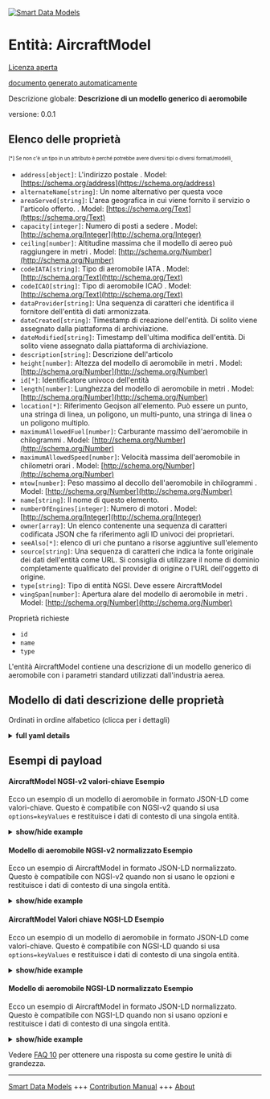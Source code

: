 <!-- 10-Header -->  
[![Smart Data Models](https://smartdatamodels.org/wp-content/uploads/2022/01/SmartDataModels_logo.png "Logo")](https://smartdatamodels.org)  
Entità: AircraftModel  
=====================<!-- /10-Header -->  
<!-- 15-License -->  
[Licenza aperta](https://github.com/smart-data-models//dataModel.Aeronautics/blob/master/AircraftModel/LICENSE.md)  
[documento generato automaticamente](https://docs.google.com/presentation/d/e/2PACX-1vTs-Ng5dIAwkg91oTTUdt8ua7woBXhPnwavZ0FxgR8BsAI_Ek3C5q97Nd94HS8KhP-r_quD4H0fgyt3/pub?start=false&loop=false&delayms=3000#slide=id.gb715ace035_0_60)  
<!-- /15-License -->  
<!-- 20-Description -->  
Descrizione globale: **Descrizione di un modello generico di aeromobile**  
versione: 0.0.1  
<!-- /20-Description -->  
<!-- 30-PropertiesList -->  

## Elenco delle proprietà  

<sup><sub>[*] Se non c'è un tipo in un attributo è perché potrebbe avere diversi tipi o diversi formati/modelli</sub></sup>.  
- `address[object]`: L'indirizzo postale  . Model: [https://schema.org/address](https://schema.org/address)- `alternateName[string]`: Un nome alternativo per questa voce  - `areaServed[string]`: L'area geografica in cui viene fornito il servizio o l'articolo offerto.  . Model: [https://schema.org/Text](https://schema.org/Text)- `capacity[integer]`: Numero di posti a sedere  . Model: [http://schema.org/Integer](http://schema.org/Integer)- `ceiling[number]`: Altitudine massima che il modello di aereo può raggiungere in metri  . Model: [http://schema.org/Number](http://schema.org/Number)- `codeIATA[string]`: Tipo di aeromobile IATA  . Model: [http://schema.org/Text](http://schema.org/Text)- `codeICAO[string]`: Tipo di aeromobile ICAO  . Model: [http://schema.org/Text](http://schema.org/Text)- `dataProvider[string]`: Una sequenza di caratteri che identifica il fornitore dell'entità di dati armonizzata.  - `dateCreated[string]`: Timestamp di creazione dell'entità. Di solito viene assegnato dalla piattaforma di archiviazione.  - `dateModified[string]`: Timestamp dell'ultima modifica dell'entità. Di solito viene assegnato dalla piattaforma di archiviazione.  - `description[string]`: Descrizione dell'articolo  - `height[number]`: Altezza del modello di aeromobile in metri  . Model: [http://schema.org/Number](http://schema.org/Number)- `id[*]`: Identificatore univoco dell'entità  - `length[number]`: Lunghezza del modello di aeromobile in metri  . Model: [http://schema.org/Number](http://schema.org/Number)- `location[*]`: Riferimento Geojson all'elemento. Può essere un punto, una stringa di linea, un poligono, un multi-punto, una stringa di linea o un poligono multiplo.  - `maximumAllowedFuel[number]`: Carburante massimo dell'aeromobile in chilogrammi  . Model: [http://schema.org/Number](http://schema.org/Number)- `maximumAllowedSpeed[number]`:  Velocità massima dell'aeromobile in chilometri orari  . Model: [http://schema.org/Number](http://schema.org/Number)- `mtow[number]`:  Peso massimo al decollo dell'aeromobile in chilogrammi  . Model: [http://schema.org/Number](http://schema.org/Number)- `name[string]`: Il nome di questo elemento.  - `numberOfEngines[integer]`: Numero di motori  . Model: [http://schema.org/Integer](http://schema.org/Integer)- `owner[array]`: Un elenco contenente una sequenza di caratteri codificata JSON che fa riferimento agli ID univoci dei proprietari.  - `seeAlso[*]`: elenco di uri che puntano a risorse aggiuntive sull'elemento  - `source[string]`: Una sequenza di caratteri che indica la fonte originale dei dati dell'entità come URL. Si consiglia di utilizzare il nome di dominio completamente qualificato del provider di origine o l'URL dell'oggetto di origine.  - `type[string]`: Tipo di entità NGSI. Deve essere AircraftModel  - `wingSpan[number]`: Apertura alare del modello di aeromobile in metri  . Model: [http://schema.org/Number](http://schema.org/Number)<!-- /30-PropertiesList -->  
<!-- 35-RequiredProperties -->  
Proprietà richieste  
- `id`  - `name`  - `type`  <!-- /35-RequiredProperties -->  
<!-- 40-RequiredProperties -->  
L'entità AircraftModel contiene una descrizione di un modello generico di aeromobile con i parametri standard utilizzati dall'industria aerea.  
<!-- /40-RequiredProperties -->  
<!-- 50-DataModelHeader -->  
## Modello di dati descrizione delle proprietà  
Ordinati in ordine alfabetico (clicca per i dettagli)  
<!-- /50-DataModelHeader -->  
<!-- 60-ModelYaml -->  
<details><summary><strong>full yaml details</strong></summary>    
```yaml  
AircraftModel:    
  description: 'A description of a generic aircraft model'    
  properties:    
    address:    
      description: 'The mailing address'    
      properties:    
        addressCountry:    
          description: 'Property. The country. For example, Spain. Model:''https://schema.org/addressCountry'''    
          type: string    
        addressLocality:    
          description: 'Property. The locality in which the street address is, and which is in the region. Model:''https://schema.org/addressLocality'''    
          type: string    
        addressRegion:    
          description: 'Property. The region in which the locality is, and which is in the country. Model:''https://schema.org/addressRegion'''    
          type: string    
        postOfficeBoxNumber:    
          description: 'Property. The post office box number for PO box addresses. For example, 03578. Model:''https://schema.org/postOfficeBoxNumber'''    
          type: string    
        postalCode:    
          description: 'Property. The postal code. For example, 24004. Model:''https://schema.org/https://schema.org/postalCode'''    
          type: string    
        streetAddress:    
          description: 'Property. The street address. Model:''https://schema.org/streetAddress'''    
          type: string    
      type: object    
      x-ngsi:    
        model: https://schema.org/address    
        type: Property    
    alternateName:    
      description: 'An alternative name for this item'    
      type: string    
      x-ngsi:    
        type: Property    
    areaServed:    
      description: 'The geographic area where a service or offered item is provided'    
      type: string    
      x-ngsi:    
        model: https://schema.org/Text    
        type: Property    
    capacity:    
      description: 'Number of seatings'    
      minimum: 0    
      type: integer    
      x-ngsi:    
        model: http://schema.org/Integer    
        type: Property    
    ceiling:    
      description: 'Maximum altitude the aircraft model can reach in metres'    
      minimum: 0    
      type: number    
      x-ngsi:    
        model: http://schema.org/Number    
        type: Property    
        units: metres    
    codeIATA:    
      description: 'IATA aircraft type'    
      pattern: ^[A-Z0-9]{3}$    
      type: string    
      x-ngsi:    
        model: http://schema.org/Text    
        type: Property    
    codeICAO:    
      description: 'ICAO aircraft type'    
      pattern: ^[A-Z]{1}[A-Z0-9]{3}$    
      type: string    
      x-ngsi:    
        model: http://schema.org/Text    
        type: Property    
    dataProvider:    
      description: 'A sequence of characters identifying the provider of the harmonised data entity.'    
      type: string    
      x-ngsi:    
        type: Property    
    dateCreated:    
      description: 'Entity creation timestamp. This will usually be allocated by the storage platform.'    
      format: date-time    
      type: string    
      x-ngsi:    
        type: Property    
    dateModified:    
      description: 'Timestamp of the last modification of the entity. This will usually be allocated by the storage platform.'    
      format: date-time    
      type: string    
      x-ngsi:    
        type: Property    
    description:    
      description: 'A description of this item'    
      type: string    
      x-ngsi:    
        type: Property    
    height:    
      description: 'Aircraft model height in metres'    
      minimum: 0    
      type: number    
      x-ngsi:    
        model: http://schema.org/Number    
        type: Property    
        units: metres    
    id:    
      anyOf: &aircraftmodel_-_properties_-_owner_-_items_-_anyof    
        - description: 'Property. Identifier format of any NGSI entity'    
          maxLength: 256    
          minLength: 1    
          pattern: ^[\w\-\.\{\}\$\+\*\[\]`|~^@!,:\\]+$    
          type: string    
        - description: 'Property. Identifier format of any NGSI entity'    
          format: uri    
          type: string    
      description: 'Unique identifier of the entity'    
      x-ngsi:    
        type: Property    
    length:    
      description: 'Aircraft model length in metres'    
      minimum: 0    
      type: number    
      x-ngsi:    
        model: http://schema.org/Number    
        type: Property    
        units: metres    
    location:    
      description: 'Geojson reference to the item. It can be Point, LineString, Polygon, MultiPoint, MultiLineString or MultiPolygon'    
      oneOf:    
        - description: 'Geoproperty. Geojson reference to the item. Point'    
          properties:    
            bbox:    
              items:    
                type: number    
              minItems: 4    
              type: array    
            coordinates:    
              items:    
                type: number    
              minItems: 2    
              type: array    
            type:    
              enum:    
                - Point    
              type: string    
          required:    
            - type    
            - coordinates    
          title: 'GeoJSON Point'    
          type: object    
        - description: 'Geoproperty. Geojson reference to the item. LineString'    
          properties:    
            bbox:    
              items:    
                type: number    
              minItems: 4    
              type: array    
            coordinates:    
              items:    
                items:    
                  type: number    
                minItems: 2    
                type: array    
              minItems: 2    
              type: array    
            type:    
              enum:    
                - LineString    
              type: string    
          required:    
            - type    
            - coordinates    
          title: 'GeoJSON LineString'    
          type: object    
        - description: 'Geoproperty. Geojson reference to the item. Polygon'    
          properties:    
            bbox:    
              items:    
                type: number    
              minItems: 4    
              type: array    
            coordinates:    
              items:    
                items:    
                  items:    
                    type: number    
                  minItems: 2    
                  type: array    
                minItems: 4    
                type: array    
              type: array    
            type:    
              enum:    
                - Polygon    
              type: string    
          required:    
            - type    
            - coordinates    
          title: 'GeoJSON Polygon'    
          type: object    
        - description: 'Geoproperty. Geojson reference to the item. MultiPoint'    
          properties:    
            bbox:    
              items:    
                type: number    
              minItems: 4    
              type: array    
            coordinates:    
              items:    
                items:    
                  type: number    
                minItems: 2    
                type: array    
              type: array    
            type:    
              enum:    
                - MultiPoint    
              type: string    
          required:    
            - type    
            - coordinates    
          title: 'GeoJSON MultiPoint'    
          type: object    
        - description: 'Geoproperty. Geojson reference to the item. MultiLineString'    
          properties:    
            bbox:    
              items:    
                type: number    
              minItems: 4    
              type: array    
            coordinates:    
              items:    
                items:    
                  items:    
                    type: number    
                  minItems: 2    
                  type: array    
                minItems: 2    
                type: array    
              type: array    
            type:    
              enum:    
                - MultiLineString    
              type: string    
          required:    
            - type    
            - coordinates    
          title: 'GeoJSON MultiLineString'    
          type: object    
        - description: 'Geoproperty. Geojson reference to the item. MultiLineString'    
          properties:    
            bbox:    
              items:    
                type: number    
              minItems: 4    
              type: array    
            coordinates:    
              items:    
                items:    
                  items:    
                    items:    
                      type: number    
                    minItems: 2    
                    type: array    
                  minItems: 4    
                  type: array    
                type: array    
              type: array    
            type:    
              enum:    
                - MultiPolygon    
              type: string    
          required:    
            - type    
            - coordinates    
          title: 'GeoJSON MultiPolygon'    
          type: object    
      x-ngsi:    
        type: Geoproperty    
    maximumAllowedFuel:    
      description: 'Aircraft maximum fuel in kilograms'    
      minimum: 0    
      type: number    
      x-ngsi:    
        model: http://schema.org/Number    
        type: Property    
        units: kilograms    
    maximumAllowedSpeed:    
      description: ' Aircraft maximum speed in kilometers per hour'    
      minimum: 0    
      type: number    
      x-ngsi:    
        model: http://schema.org/Number    
        type: Property    
        units: 'kilometers per hour'    
    mtow:    
      description: ' Aircraft maximum takeoff weight in kilograms'    
      minimum: 0    
      type: number    
      x-ngsi:    
        model: http://schema.org/Number    
        type: Property    
        units: kilograms    
    name:    
      description: 'The name of this item.'    
      type: string    
      x-ngsi:    
        type: Property    
    numberOfEngines:    
      description: 'Number of engines'    
      minimum: 0    
      type: integer    
      x-ngsi:    
        model: http://schema.org/Integer    
        type: Property    
    owner:    
      description: 'A List containing a JSON encoded sequence of characters referencing the unique Ids of the owner(s)'    
      items:    
        anyOf: *aircraftmodel_-_properties_-_owner_-_items_-_anyof    
        description: 'Property. Unique identifier of the entity'    
      type: array    
      x-ngsi:    
        type: Property    
    seeAlso:    
      description: 'list of uri pointing to additional resources about the item'    
      oneOf:    
        - items:    
            format: uri    
            type: string    
          minItems: 1    
          type: array    
        - format: uri    
          type: string    
      x-ngsi:    
        type: Property    
    source:    
      description: 'A sequence of characters giving the original source of the entity data as a URL. Recommended to be the fully qualified domain name of the source provider, or the URL to the source object.'    
      type: string    
      x-ngsi:    
        type: Property    
    type:    
      description: 'NGSI Entity type. It has to be AircraftModel'    
      enum:    
        - AircraftModel    
      type: string    
      x-ngsi:    
        type: Property    
    wingSpan:    
      description: 'Aircraft model wingspan in metres'    
      minimum: 0    
      type: number    
      x-ngsi:    
        model: http://schema.org/Number    
        type: Property    
        units: metres    
  required:    
    - id    
    - type    
    - name    
  type: object    
  x-derived-from: ""    
  x-disclaimer: 'Redistribution and use in source and binary forms, with or without modification, are permitted  provided that the license conditions are met. Copyleft (c) 2021 Contributors to Smart Data Models Program'    
  x-license-url: https://github.com/smart-data-models/dataModel.Aeronautics/blob/master/AircraftModel/LICENSE.md    
  x-model-schema: https://smart-data-models.github.io/dataModel.Aeronautics/AircraftModel/schema.json    
  x-model-tags: ""    
  x-version: 0.0.1    
```  
</details>    
<!-- /60-ModelYaml -->  
<!-- 70-MiddleNotes -->  
<!-- /70-MiddleNotes -->  
<!-- 80-Examples -->  
## Esempi di payload  
#### AircraftModel NGSI-v2 valori-chiave Esempio  
Ecco un esempio di un modello di aeromobile in formato JSON-LD come valori-chiave. Questo è compatibile con NGSI-v2 quando si usa `options=keyValues` e restituisce i dati di contesto di una singola entità.  
<details><summary><strong>show/hide example</strong></summary>    
```json  
{  
    "id": "aircraftModel-AirbusA310-200",  
    "type": "AircraftModel",  
    "codeIATA": "312",  
    "codeICAO": "A310",  
    "name": "Airbus A310-200",  
    "length": 46.66,  
    "wingSpan": 43.9,  
    "height": 15.8,  
    "mtow": 144000,  
    "maximumAllowedSpeed": 850,  
    "maximumAllowedFuel": 47940,  
    "ceiling": 12527,  
    "numberOfEngines": 4,  
    "capacity": 150  
}  
```  
</details>  
#### Modello di aeromobile NGSI-v2 normalizzato Esempio  
Ecco un esempio di AircraftModel in formato JSON-LD normalizzato. Questo è compatibile con NGSI-v2 quando non si usano le opzioni e restituisce i dati di contesto di una singola entità.  
<details><summary><strong>show/hide example</strong></summary>    
```json  
{  
    "id": "aircraftModel-AirbusA310-200",  
    "type": "AircraftModel",  
    "codeIATA": {  
        "type": "Number",  
        "value": "312"  
    },  
    "codeICAO": {  
        "type": "Text",  
        "value": "A310"  
    },  
    "name": {  
        "type": "Text",  
        "value": "Airbus A310-200"  
    },  
    "length": {  
        "type": "Number",  
        "value": 46.66  
    },  
    "wingSpan": {  
        "type": "Number",  
        "value": 43.9  
    },  
    "height": {  
        "type": "Number",  
        "value": 15.8  
    },  
    "mtow": {  
        "type": "Number",  
        "value": 144000  
    },  
    "maximumAllowedSpeed": {  
        "type": "Number",  
        "value": 850  
    },  
    "maximumAllowedFuel": {  
        "type": "Number",  
        "value": 47940  
    },  
    "ceiling": {  
        "type": "Number",  
        "value": 12527  
    },  
    "numberOfEngines": {  
        "type": "Number",  
        "value": 12527  
    },  
    "capacity": {  
        "type": "Number",  
        "value": 12527  
    }  
}  
```  
</details>  
#### AircraftModel Valori chiave NGSI-LD Esempio  
Ecco un esempio di un modello di aeromobile in formato JSON-LD come valori-chiave. Questo è compatibile con NGSI-LD quando si usa `options=keyValues` e restituisce i dati di contesto di una singola entità.  
<details><summary><strong>show/hide example</strong></summary>    
```json  
{  
    "id": "urn:ngsi-ld:AircraftModel:aircraftModel-AirbusA310-200",  
    "type": "AircraftModel",  
    "capacity": 150,  
    "ceiling": 12527,  
    "codeIATA": "312",  
    "codeICAO": "A310",  
    "height": 15.8,  
    "length": 46.66,  
    "maximumAllowedFuel": 47940,  
    "maximumAllowedSpeed": 850,  
    "mtow": 144000,  
    "name": "Airbus A310-200",  
    "numberOfEngines": 4,  
    "wingSpan": 43.9,  
    "@context": [  
        "https://uri.etsi.org/ngsi-ld/v1/ngsi-ld-core-context.jsonld",  
        "https://raw.githubusercontent.com/smart-data-models/dataModel.Aeronautics/master/context.jsonld"  
    ]  
}  
```  
</details>  
#### Modello di aeromobile NGSI-LD normalizzato Esempio  
Ecco un esempio di AircraftModel in formato JSON-LD normalizzato. Questo è compatibile con NGSI-LD quando non si usano opzioni e restituisce i dati di contesto di una singola entità.  
<details><summary><strong>show/hide example</strong></summary>    
```json  
{  
    "id": "urn:ngsi-ld:AircraftModel:aircraftModel-AirbusA310-200",  
    "type": "AircraftModel",  
    "capacity": {  
        "type": "Property",  
        "value": 150  
    },  
    "ceiling": {  
        "type": "Property",  
        "value": 12527  
    },  
    "codeIATA": {  
        "type": "Property",  
        "value": "312"  
    },  
    "codeICAO": {  
        "type": "Property",  
        "value": "A310"  
    },  
    "height": {  
        "type": "Property",  
        "value": 15.8  
    },  
    "length": {  
        "type": "Property",  
        "value": 46.66  
    },  
    "maximumAllowedFuel": {  
        "type": "Property",  
        "value": 47940  
    },  
    "maximumAllowedSpeed": {  
        "type": "Property",  
        "value": 850  
    },  
    "mtow": {  
        "type": "Property",  
        "value": 144000  
    },  
    "name": {  
        "type": "Property",  
        "value": "Airbus A310-200"  
    },  
    "numberOfEngines": {  
        "type": "Property",  
        "value": 4  
    },  
    "wingSpan": {  
        "type": "Property",  
        "value": 43.9  
    },  
    "@context": [  
        "https://uri.etsi.org/ngsi-ld/v1/ngsi-ld-core-context.jsonld",  
        "https://raw.githubusercontent.com/smart-data-models/dataModel.Aeronautics/master/context.jsonld"  
    ]  
}  
```  
</details><!-- /80-Examples -->  
<!-- 90-FooterNotes -->  
<!-- /90-FooterNotes -->  
<!-- 95-Units -->  
Vedere [FAQ 10](https://smartdatamodels.org/index.php/faqs/) per ottenere una risposta su come gestire le unità di grandezza.  
<!-- /95-Units -->  
<!-- 97-LastFooter -->  
---  
[Smart Data Models](https://smartdatamodels.org) +++ [Contribution Manual](https://bit.ly/contribution_manual) +++ [About](https://bit.ly/Introduction_SDM)<!-- /97-LastFooter -->  
